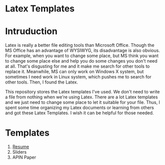 # Latex Templates

# Intruduction

Latex is really a better file editing tools than Microsoft Office. Though the MS Office has an advantage of WYSIWYG, its disadvantage is also obvious. For example, when you want to change some place, but MS think you want to change some place else and help you do some changes you don't need at all. That's disgusting for me and it make me search for other tools to replace it. Meanwhile, MS can only work on Windows X system, but sometimes I need work in Linux system, which pushes me to search for other tools. Then, I found the Latex.

This repository stores the Latex templates I've used. We don't need to write a file from nothing when we're using Latex. There are a lot Latex templates and we just need to change some place to let it suitable for your file. Thus, I spent some time organizing my Latex documents or learning from others and got these Latex Templates. I wish it can be helpful for those needed.

# Templates

1. [Resume](https://github.com/Veviz/LaTex-Templates/tree/master/Resume)
2. Sliders
3. APIN Paper